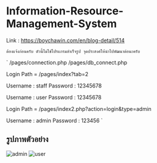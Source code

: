 # Information-Resource-Management-System

Link : <https://boychawin.com/en/blog-detail/514>

`ต้องแจ้งก่อนครับ ตัวนี้ไม่ใช่โปรแกรมสำเร็จรูป จุดประสงค์ให้นำไปพัฒนาต่อนะครับ`

`
/pages/connection.php
/pages/db_connect.php

Login Path = /pages/index?tab=2

Username : staff
Password : 12345678

Username : user
Password : 12345678

Login Path = /pages/index2.php?action=login&type=admin

Username : admin
Password : 123456
`

## รูปภาพตัวอย่าง

![admin]('/../images/admin.png')
![user]('/../images/user.png')
